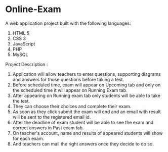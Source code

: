 # Online-Exam
A web application project built with the following languages:
1. HTML 5
2. CSS 3
3. JavaScript
4. PHP
5. MySQL

Project Description :
1. Application will allow teachers to enter questions, supporting diagrams and answers for those questions before taking a test.
2. Before scheduled time, exam will appear on Upcoming tab and only on the scheduled time it will appear on Running Exam tab.
3. After appearing on Running exam tab only students will be able to take the test.
4. They can choose their choices and complete their exam.
5. As soon as they click submit the exam will end and an email with result will be sent to the registered email id.
6. After the deadline of exam student will be able to see the exam and correct answers in Past exam tab.
7. On teacher's account, name and results of appeared students will show for each exam.
8. And teachers can mail the right answers once they decide to do so.
